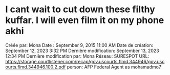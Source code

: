 # I cant wait to cut down these filthy kuffar. I will even film it on my phone akhi

Créée par: Mona
Date : September 9, 2015 11:00 AM
Date de création: September 12, 2023 3:32 PM
Dernière modification: September 13, 2023 12:34 PM
Dernière modification par: Mona
Réseau: SURESPOT
URL: https://storage.courtlistener.com/recap/gov.uscourts.flmd.344946/gov.uscourts.flmd.344946.100.2.pdf
person: AFP Federal Agent as mohamadmo7